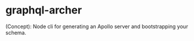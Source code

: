 # graphql-archer
(Concept): Node cli for generating an Apollo server and bootstrapping your schema.
